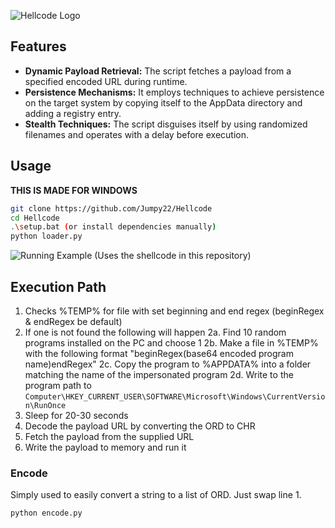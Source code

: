 ![Hellcode Logo](https://i.imgur.com/zm4ORbl.png)

## Features  
-  **Dynamic Payload Retrieval:** The script fetches a payload from a specified encoded URL during runtime.
- **Persistence Mechanisms:** It employs techniques to achieve persistence on the target system by copying itself to the AppData directory and adding a registry entry. 
-  **Stealth Techniques:** The script disguises itself by using randomized filenames and operates with a delay before execution. 

## Usage
**THIS IS MADE FOR WINDOWS**
```bash 
git clone https://github.com/Jumpy22/Hellcode 
cd Hellcode 
.\setup.bat (or install dependencies manually)
python loader.py
```

![Running Example (Uses the shellcode in this repository)](https://i.imgur.com/yuifhGW.gif)

## Execution Path
1. Checks %TEMP% for file with set beginning and end regex (beginRegex & endRegex be default)
2. If one is not found the following will happen
	2a. Find 10 random programs installed on the PC and choose 1
	2b. Make a file in %TEMP% with the following format "beginRegex(base64 encoded program name)endRegex"
	2c. Copy the program to %APPDATA% into a folder matching the name of the impersonated program
	2d. Write to the program path to ```Computer\HKEY_CURRENT_USER\SOFTWARE\Microsoft\Windows\CurrentVersion\RunOnce```
3. Sleep for 20-30 seconds
4. Decode the payload URL by converting the ORD to CHR
5. Fetch the payload from the supplied URL
6. Write the payload to memory and run it

### Encode
Simply used to easily convert a string to a list of ORD. Just swap line 1.

    python encode.py
